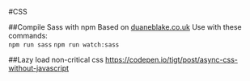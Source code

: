 #CSS

##Compile Sass with npm
Based on [duaneblake.co.uk](http://duaneblake.co.uk/front-end/using-npm-instead-of-gulp-to-compile-sass/)
Use with these commands:  
`npm run sass`
`npm run watch:sass`

##Lazy load non-critical css
https://codepen.io/tigt/post/async-css-without-javascript
